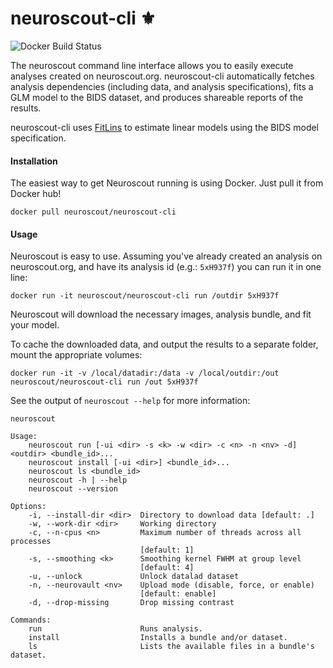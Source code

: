 # neuroscout-cli ⚜️
![Docker Build Status](https://img.shields.io/docker/cloud/build/neuroscout/neuroscout-cli.svg)

The neuroscout command line interface allows you to easily execute analyses created on neuroscout.org. neuroscout-cli automatically fetches analysis dependencies (including data, and analysis specifications), fits a GLM model to the BIDS dataset, and produces shareable reports of the results.

neuroscout-cli uses [FitLins](https://github.com/poldracklab/fitlins) to estimate linear models using the BIDS model specification.

#### Installation
The easiest way to get Neuroscout running is using Docker. Just pull it from Docker hub!

    docker pull neuroscout/neuroscout-cli

#### Usage
Neuroscout is easy to use. Assuming you've already created an analysis on neuroscout.org, and have its analysis id (e.g.: `5xH937f`) you can run it in one line:

    docker run -it neuroscout/neuroscout-cli run /outdir 5xH937f

Neuroscout will download the necessary images, analysis bundle, and fit your model.

To cache the downloaded data, and output the results to a separate folder, mount the appropriate volumes:

    docker run -it -v /local/datadir:/data -v /local/outdir:/out neuroscout/neuroscout-cli run /out 5xH937f

See the output of `neuroscout --help` for more information:

```
neuroscout

Usage:
    neuroscout run [-ui <dir> -s <k> -w <dir> -c <n> -n <nv> -d] <outdir> <bundle_id>...
    neuroscout install [-ui <dir>] <bundle_id>...
    neuroscout ls <bundle_id>
    neuroscout -h | --help
    neuroscout --version

Options:
    -i, --install-dir <dir>  Directory to download data [default: .]
    -w, --work-dir <dir>     Working directory
    -c, --n-cpus <n>         Maximum number of threads across all processes
                             [default: 1]
    -s, --smoothing <k>      Smoothing kernel FWHM at group level
                             [default: 4]
    -u, --unlock             Unlock datalad dataset
    -n, --neurovault <nv>    Upload mode (disable, force, or enable)
                             [default: enable]
    -d, --drop-missing       Drop missing contrast

Commands:
    run                      Runs analysis.
    install                  Installs a bundle and/or dataset.
    ls                       Lists the available files in a bundle's dataset.
```
